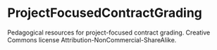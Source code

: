 # ProjectFocusedContractGrading
Pedagogical resources for project-focused contract grading. Creative Commons license Attribution-NonCommercial-ShareAlike.
